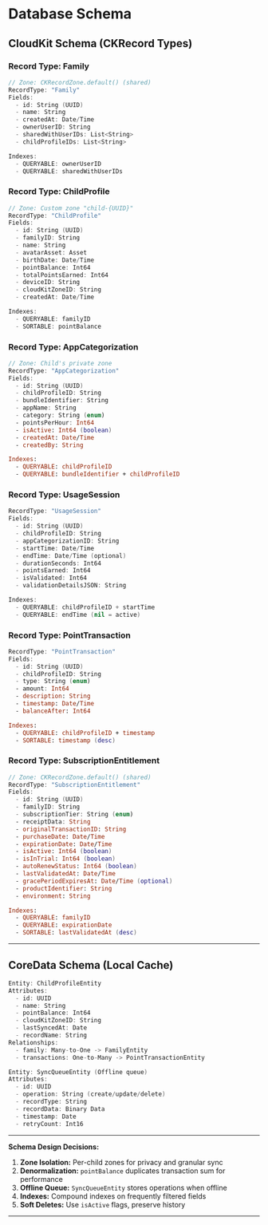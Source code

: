 # Database Schema

## CloudKit Schema (CKRecord Types)

### Record Type: Family
```swift
// Zone: CKRecordZone.default() (shared)
RecordType: "Family"
Fields:
  - id: String (UUID)
  - name: String
  - createdAt: Date/Time
  - ownerUserID: String
  - sharedWithUserIDs: List<String>
  - childProfileIDs: List<String>

Indexes:
  - QUERYABLE: ownerUserID
  - QUERYABLE: sharedWithUserIDs
```

### Record Type: ChildProfile
```swift
// Zone: Custom zone "child-{UUID}"
RecordType: "ChildProfile"
Fields:
  - id: String (UUID)
  - familyID: String
  - name: String
  - avatarAsset: Asset
  - birthDate: Date/Time
  - pointBalance: Int64
  - totalPointsEarned: Int64
  - deviceID: String
  - cloudKitZoneID: String
  - createdAt: Date/Time

Indexes:
  - QUERYABLE: familyID
  - SORTABLE: pointBalance
```

### Record Type: AppCategorization
```swift
// Zone: Child's private zone
RecordType: "AppCategorization"
Fields:
  - id: String (UUID)
  - childProfileID: String
  - bundleIdentifier: String
  - appName: String
  - category: String (enum)
  - pointsPerHour: Int64
  - isActive: Int64 (boolean)
  - createdAt: Date/Time
  - createdBy: String

Indexes:
  - QUERYABLE: childProfileID
  - QUERYABLE: bundleIdentifier + childProfileID
```

### Record Type: UsageSession
```swift
RecordType: "UsageSession"
Fields:
  - id: String (UUID)
  - childProfileID: String
  - appCategorizationID: String
  - startTime: Date/Time
  - endTime: Date/Time (optional)
  - durationSeconds: Int64
  - pointsEarned: Int64
  - isValidated: Int64
  - validationDetailsJSON: String

Indexes:
  - QUERYABLE: childProfileID + startTime
  - QUERYABLE: endTime (nil = active)
```

### Record Type: PointTransaction
```swift
RecordType: "PointTransaction"
Fields:
  - id: String (UUID)
  - childProfileID: String
  - type: String (enum)
  - amount: Int64
  - description: String
  - timestamp: Date/Time
  - balanceAfter: Int64

Indexes:
  - QUERYABLE: childProfileID + timestamp
  - SORTABLE: timestamp (desc)
```

### Record Type: SubscriptionEntitlement
```swift
// Zone: CKRecordZone.default() (shared)
RecordType: "SubscriptionEntitlement"
Fields:
  - id: String (UUID)
  - familyID: String
  - subscriptionTier: String (enum)
  - receiptData: String
  - originalTransactionID: String
  - purchaseDate: Date/Time
  - expirationDate: Date/Time
  - isActive: Int64 (boolean)
  - isInTrial: Int64 (boolean)
  - autoRenewStatus: Int64 (boolean)
  - lastValidatedAt: Date/Time
  - gracePeriodExpiresAt: Date/Time (optional)
  - productIdentifier: String
  - environment: String

Indexes:
  - QUERYABLE: familyID
  - QUERYABLE: expirationDate
  - SORTABLE: lastValidatedAt (desc)
```

---

## CoreData Schema (Local Cache)

```swift
Entity: ChildProfileEntity
Attributes:
  - id: UUID
  - name: String
  - pointBalance: Int64
  - cloudKitZoneID: String
  - lastSyncedAt: Date
  - recordName: String
Relationships:
  - family: Many-to-One -> FamilyEntity
  - transactions: One-to-Many -> PointTransactionEntity

Entity: SyncQueueEntity (Offline queue)
Attributes:
  - id: UUID
  - operation: String (create/update/delete)
  - recordType: String
  - recordData: Binary Data
  - timestamp: Date
  - retryCount: Int16
```

---

**Schema Design Decisions:**

1. **Zone Isolation:** Per-child zones for privacy and granular sync
2. **Denormalization:** `pointBalance` duplicates transaction sum for performance
3. **Offline Queue:** `SyncQueueEntity` stores operations when offline
4. **Indexes:** Compound indexes on frequently filtered fields
5. **Soft Deletes:** Use `isActive` flags, preserve history

---
